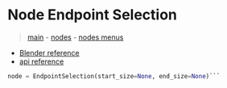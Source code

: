 # Node Endpoint Selection

> [main](../structure.md) - [nodes](nodes.md) - [nodes menus](nodes_menus.md)

- [Blender reference](https://docs.blender.org/manual/en/latest/modeling/geometry_nodes/curve/endpoint_selection.html)
 - [api reference]({node.blender_python_ref})

```python
node = EndpointSelection(start_size=None, end_size=None)```
